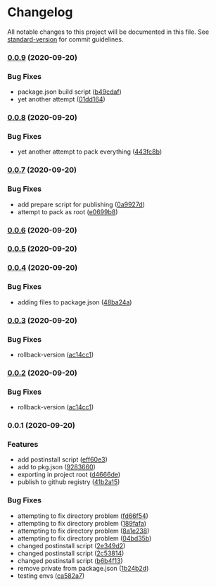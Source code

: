 # Changelog

All notable changes to this project will be documented in this file. See [standard-version](https://github.com/conventional-changelog/standard-version) for commit guidelines.

### [0.0.9](https://github.com/yggni/enigma/compare/v0.0.8...v0.0.9) (2020-09-20)


### Bug Fixes

* package.json build script ([b49cdaf](https://github.com/yggni/enigma/commit/b49cdaf7656e464776c3e0cb09a9807d7effec91))
* yet another attempt ([01dd164](https://github.com/yggni/enigma/commit/01dd164920333acfc6b838167e771f96f8ba0cfd))

### [0.0.8](https://github.com/yggni/enigma/compare/v0.0.7...v0.0.8) (2020-09-20)


### Bug Fixes

* yet another attempt to pack everything ([443fc8b](https://github.com/yggni/enigma/commit/443fc8bcf4e4bb609884492e0be116f80899f177))

### [0.0.7](https://github.com/yggni/enigma/compare/v0.0.6...v0.0.7) (2020-09-20)


### Bug Fixes

* add prepare script for publishing ([0a9927d](https://github.com/yggni/enigma/commit/0a9927dcda729197481eff3c14b30c1f30e2db54))
* attempt to pack as root ([e0699b8](https://github.com/yggni/enigma/commit/e0699b8faa9a1622108071a6066b7e864c1f08c5))

### [0.0.6](https://github.com/yggni/enigma/compare/v0.0.5...v0.0.6) (2020-09-20)

### [0.0.5](https://github.com/yggni/enigma/compare/v0.0.4...v0.0.5) (2020-09-20)

### [0.0.4](https://github.com/yggni/enigma/compare/v0.0.3...v0.0.4) (2020-09-20)


### Bug Fixes

* adding files to package.json ([48ba24a](https://github.com/yggni/enigma/commit/48ba24a631c62d653e384f35b885dc4232ae8e6e))

### [0.0.3](https://github.com/yggni/enigma/compare/v0.0.1...v0.0.3) (2020-09-20)


### Bug Fixes

* rollback-version ([ac14cc1](https://github.com/yggni/enigma/commit/ac14cc11b586c8653eee3e35c3d3ac5e24da03ff))

### [0.0.2](https://github.com/yggni/enigma/compare/v0.0.1...v0.0.2) (2020-09-20)


### Bug Fixes

* rollback-version ([ac14cc1](https://github.com/yggni/enigma/commit/ac14cc11b586c8653eee3e35c3d3ac5e24da03ff))

### 0.0.1 (2020-09-20)


### Features

* add postinstall script ([eff60e3](https://github.com/yggni/enigma/commit/eff60e345246c3a4786717b8e52c9089205787ab))
* add to pkg.json ([9283660](https://github.com/yggni/enigma/commit/92836609939453698924ccc017568e0b4da0eb5f))
* exporting in project root ([d4666de](https://github.com/yggni/enigma/commit/d4666de4d582a4569bf51e02aa72fd9f361d4a42))
* publish to github registry ([41b2a15](https://github.com/yggni/enigma/commit/41b2a1579409c2b14ce2f1ef64c6a0be03d4ff1b))


### Bug Fixes

* attempting to fix directory problem ([fd66f54](https://github.com/yggni/enigma/commit/fd66f5417f914eeef1ff36e403a3adbbf4712bfe))
* attempting to fix directory problem ([189fafa](https://github.com/yggni/enigma/commit/189fafaf946faa6061c932f2bd25cd5e244e4505))
* attempting to fix directory problem ([8a1e238](https://github.com/yggni/enigma/commit/8a1e238ad95082b1b6d43df807b4232a37595f71))
* attempting to fix directory problem ([04bd35b](https://github.com/yggni/enigma/commit/04bd35b95072889fe850c8b8f0ebc71ffeb3d3f9))
* changed postinstall script ([2e349d2](https://github.com/yggni/enigma/commit/2e349d271b7b5d835556d06d399f7e657ce64e44))
* changed postinstall script ([2c53814](https://github.com/yggni/enigma/commit/2c53814c9a2af4a04a817164db2f5a6e122870b8))
* changed postinstall script ([b6b4f13](https://github.com/yggni/enigma/commit/b6b4f131cb67a367577636650ec902bb09355de4))
* remove private from package.json ([1b24b2d](https://github.com/yggni/enigma/commit/1b24b2d3816ee0670fa0343f1330df642b4541ea))
* testing envs ([ca582a7](https://github.com/yggni/enigma/commit/ca582a7c9b901b12576c2c59badb310db1769648))
